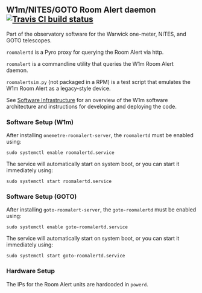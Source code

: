 ## W1m/NITES/GOTO Room Alert daemon [![Travis CI build status](https://travis-ci.org/warwick-one-metre/roomalertd.svg?branch=master)](https://travis-ci.org/warwick-one-metre/roomalertd)

Part of the observatory software for the Warwick one-meter, NITES, and GOTO telescopes.

`roomalertd` is a Pyro proxy for querying the Room Alert via http.

`roomalert` is a commandline utility that queries the W1m Room Alert daemon.

`roomalertsim.py` (not packaged in a RPM) is a test script that emulates the W1m Room Alert as a legacy-style device.

See [Software Infrastructure](https://github.com/warwick-one-metre/docs/wiki/Software-Infrastructure) for an overview of the W1m software architecture and instructions for developing and deploying the code.

### Software Setup (W1m)

After installing `onemetre-roomalert-server`, the `roomalertd` must be enabled using:
```
sudo systemctl enable roomalertd.service
```

The service will automatically start on system boot, or you can start it immediately using:
```
sudo systemctl start roomalertd.service
```

### Software Setup (GOTO)

After installing `goto-roomalert-server`, the `goto-roomalertd` must be enabled using:
```
sudo systemctl enable goto-roomalertd.service
```

The service will automatically start on system boot, or you can start it immediately using:
```
sudo systemctl start goto-roomalertd.service
```

### Hardware Setup

The IPs for the Room Alert units are hardcoded in `powerd`.
